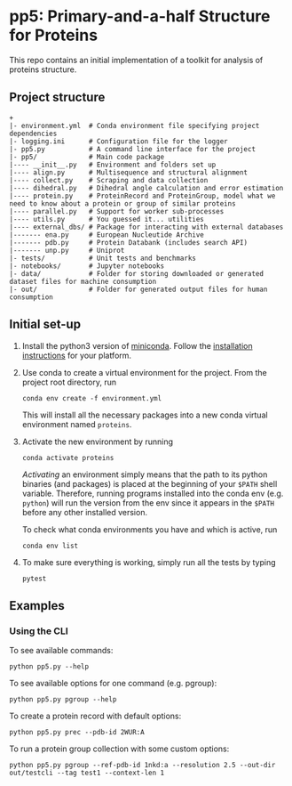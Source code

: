 # pp5: Primary-and-a-half Structure for Proteins

This repo contains an initial implementation of a toolkit for analysis
of proteins structure.

## Project structure

```
+
|- environment.yml  # Conda environment file specifying project dependencies
|- logging.ini      # Configuration file for the logger
|- pp5.py           # A command line interface for the project
|- pp5/             # Main code package
|---- __init__.py   # Environment and folders set up
|---- align.py      # Multisequence and structural alignment
|---- collect.py    # Scraping and data collection
|---- dihedral.py   # Dihedral angle calculation and error estimation
|---- protein.py    # ProteinRecord and ProteinGroup, model what we need to know about a protein or group of similar proteins
|---- parallel.py   # Support for worker sub-processes
|---- utils.py      # You guessed it... utilities
|---- external_dbs/ # Package for interacting with external databases
|------- ena.py     # European Nucleutide Archive
|------- pdb.py     # Protein Databank (includes search API)
|------- unp.py     # Uniprot
|- tests/           # Unit tests and benchmarks
|- notebooks/       # Jupyter notebooks
|- data/            # Folder for storing downloaded or generated dataset files for machine consumption
|- out/             # Folder for generated output files for human consumption
```

## Initial set-up

1. Install the python3 version of [miniconda](https://conda.io/miniconda.html).
   Follow the [installation instructions](https://docs.conda.io/projects/conda/en/latest/user-guide/install/index.html)
   for your platform.
2. Use conda to create a virtual environment for the project.
   From the project root directory, run
   ```shell
   conda env create -f environment.yml
   ```
   This will install all the necessary packages into a new conda virtual
   environment named `proteins`.
3. Activate the new environment by running
   ```shell
   conda activate proteins
   ```
   *Activating* an environment simply means that the path to its python binaries
   (and packages) is placed at the beginning of your `$PATH` shell variable.
   Therefore, running programs installed into the conda env (e.g. `python`) will
   run the version from the env since it appears in the `$PATH` before any other
   installed version.
   
   To check what conda environments you have and which is active, run
   ```shell
   conda env list
   ```
4. To make sure everything is working, simply run all the tests by typing
    ```shell
    pytest
    ```
   
## Examples

### Using the CLI

To see available commands:
```shell script
python pp5.py --help
```

To see available options for one command (e.g. pgroup):
```shell script
python pp5.py pgroup --help
```

To create a protein record with default options:
```shell script
python pp5.py prec --pdb-id 2WUR:A
```

To run a protein group collection with some custom options:
```shell script
python pp5.py pgroup --ref-pdb-id 1nkd:a --resolution 2.5 --out-dir out/testcli --tag test1 --context-len 1
```
